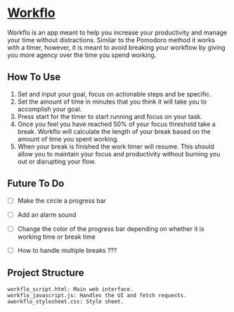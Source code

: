 # [Workflo](https://htmlpreview.github.io/?https://github.com/ElisaCarrascoLanusse/Workflo/blob/main/workflo_script.html)
Workflo is an app meant to help you increase your productivity 
and manage your time without distractions. Similar to the 
Pomodoro method it works with a timer, however, it is meant to 
avoid breaking your workflow by giving you more agency over the 
time you spend working.


## How To Use
1. Set and input your goal, focus on actionable steps and be specific.
2. Set the amount of time in minutes that you think it will take you to accomplish your goal.
3. Press start for the timer to start running and focus on your task.
4. Once you feel you have reached 50% of your focus threshold take a break. Workflo will calculate the length of your break based on the amount of time you spent working.
5. When your break is finished the work timer will resume. This should allow you to maintain your focus and productivity without burning you out or disrupting your flow.


## Future To Do
  - [ ] Make the circle a progress bar
  - [ ] Add an alarm sound
  - [ ] Change the color of the progress bar depending on whether it is working time or break time
  - [ ] How to handle multiple breaks ???
  
    
## Project Structure

    workflo_script.html: Main web interface.
    workflo_javascript.js: Handles the UI and fetch requests.
    aworkflo_stylesheet.css: Style sheet.
